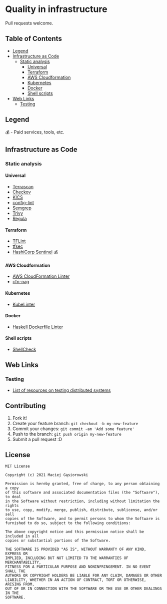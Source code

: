 # Quality in infrastructure

Pull requests welcome.

## Table of Contents

* [Legend](#legend)
* [Infrastructure as Code](#infrastructure-as-code)
  * [Static analysis](#static-analysis)
    * [Universal](#universal)
    * [Terraform](#terraform)
    * [AWS Cloudformation](#aws-cloudformation)
    * [Kubernetes](#kubernetes)
    * [Docker](#docker)
    * [Shell scripts](#shell-scripts)
* [Web Links](#web-links)
  * [Testing](#testing)

## Legend

:moneybag: - Paid services, tools, etc.

## Infrastructure as Code

### Static analysis

#### Universal

* [Terrascan](https://github.com/accurics/terrascan)
* [Checkov](https://github.com/bridgecrewio/checkov)
* [KICS](https://kics.io/)
* [config-lint](https://github.com/stelligent/config-lint)
* [Semgrep](https://github.com/returntocorp/semgrep)
* [Trivy](https://github.com/aquasecurity/trivy)
* [Regula](https://github.com/fugue/regula)

#### Terraform

* [TFLint](https://github.com/terraform-linters/tflint)
* [tfsec](https://github.com/aquasecurity/tfsec)
* [HashiCorp Sentinel](https://www.hashicorp.com/sentinel) :moneybag:

#### AWS Cloudformation

* [AWS CloudFormation Linter](https://github.com/aws-cloudformation/cfn-lint)
* [cfn-nag](https://github.com/stelligent/cfn_nag)

#### Kubernetes

* [KubeLinter](https://github.com/stackrox/kube-linter)

#### Docker

* [Haskell Dockerfile Linter](https://github.com/hadolint/hadolint)

#### Shell scripts

* [ShellCheck](https://github.com/koalaman/shellcheck)

## Web Links

### Testing

* [List of resources on testing distributed systems](https://github.com/asatarin/testing-distributed-systems)

## Contributing

1. Fork it!
2. Create your feature branch: `git checkout -b my-new-feature`
3. Commit your changes: `git commit -am 'Add some feature'`
4. Push to the branch: `git push origin my-new-feature`
5. Submit a pull request :D

## License

```text
MIT License

Copyright (c) 2021 Maciej Gąsiorowski

Permission is hereby granted, free of charge, to any person obtaining a copy
of this software and associated documentation files (the "Software"), to deal
in the Software without restriction, including without limitation the rights
to use, copy, modify, merge, publish, distribute, sublicense, and/or sell
copies of the Software, and to permit persons to whom the Software is
furnished to do so, subject to the following conditions:

The above copyright notice and this permission notice shall be included in all
copies or substantial portions of the Software.

THE SOFTWARE IS PROVIDED "AS IS", WITHOUT WARRANTY OF ANY KIND, EXPRESS OR
IMPLIED, INCLUDING BUT NOT LIMITED TO THE WARRANTIES OF MERCHANTABILITY,
FITNESS FOR A PARTICULAR PURPOSE AND NONINFRINGEMENT. IN NO EVENT SHALL THE
AUTHORS OR COPYRIGHT HOLDERS BE LIABLE FOR ANY CLAIM, DAMAGES OR OTHER
LIABILITY, WHETHER IN AN ACTION OF CONTRACT, TORT OR OTHERWISE, ARISING FROM,
OUT OF OR IN CONNECTION WITH THE SOFTWARE OR THE USE OR OTHER DEALINGS IN THE
SOFTWARE.
```
